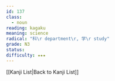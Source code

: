 ```yaml
---
id: 137
class:
  - noun
reading: kagaku
meaning: science
radical: "科\r department\r, 学\r study"
grade: N3
status:
difficulty: ★★★
---
```

[[Kanji List|Back to Kanji List]]
